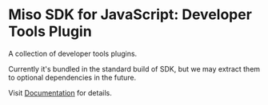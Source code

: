# Miso SDK for JavaScript: Developer Tools Plugin
A collection of developer tools plugins.

Currently it's bundled in the standard build of SDK, but we may extract them to optional dependencies in the future.

Visit [Documentation](https://misoai.github.io/miso-client-js-sdk) for details.
